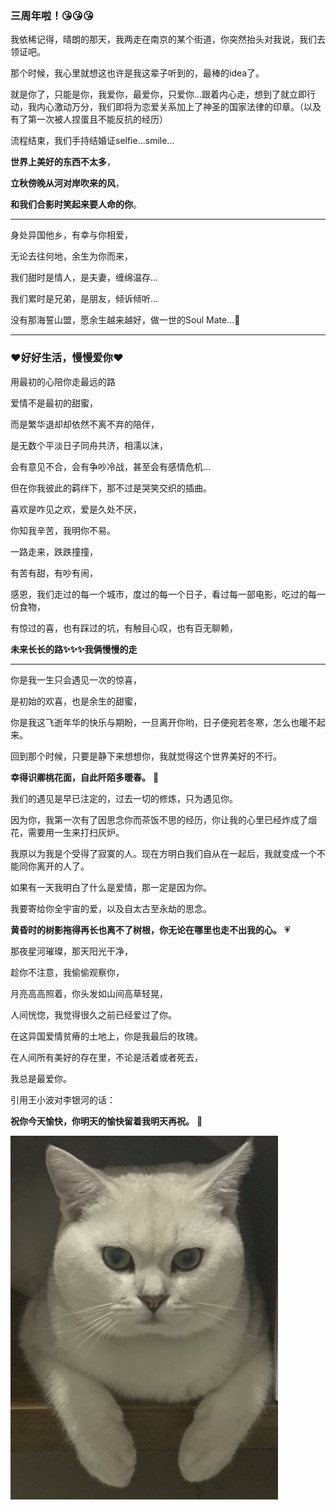 ### 三周年啦！😘😘😘

我依稀记得，晴朗的那天，我两走在南京的某个街道，你突然抬头对我说，我们去领证吧。  

那个时候，我心里就想这也许是我这辈子听到的，最棒的idea了。

就是你了，只能是你，我爱你，最爱你，只爱你...跟着内心走，想到了就立即行动，我内心激动万分，我们即将为恋爱关系加上了神圣的国家法律的印章。（以及有了第一次被人捏蛋且不能反抗的经历）

流程结束，我们手持结婚证selfie...smile...  

**世界上美好的东西不太多**，  

**立秋傍晚从河对岸吹来的风**， 
  
**和我们合影时笑起来要人命的你**。  

---

身处异国他乡，有幸与你相爱，  

无论去往何地，余生为你而来， 

我们甜时是情人，是夫妻，缠绵温存...  

我们累时是兄弟，是朋友，倾诉倾听...

没有那海誓山盟，愿余生越来越好，做一世的Soul Mate...💋  

---

### ❤️好好生活，慢慢爱你❤️

用最初的心陪你走最远的路

爱情不是最初的甜蜜，

而是繁华退却却依然不离不弃的陪伴，

是无数个平淡日子同舟共济，相濡以沫，  

会有意见不合，会有争吵冷战，甚至会有感情危机...

但在你我彼此的羁绊下，那不过是哭笑交织的插曲。

喜欢是咋见之欢，爱是久处不厌，

你知我辛苦，我明你不易。

一路走来，跌跌撞撞， 

有苦有甜，有吵有闹，

感恩，我们走过的每一个城市，度过的每一个日子，看过每一部电影，吃过的每一份食物，

有惊过的喜，也有踩过的坑，有触目心叹，也有百无聊赖，

**未来长长的路✨✨✨我俩慢慢的走**

---

你是我一生只会遇见一次的惊喜，

是初始的欢喜，也是余生的甜蜜，

你是我这飞逝年华的快乐与期盼，一旦离开你哟，日子便宛若冬寒，怎么也暖不起来。

回到那个时候，只要是静下来想想你，我就觉得这个世界美好的不行。

**幸得识卿桃花面，自此阡陌多暖春。** 💋

我们的遇见是早已注定的，过去一切的修炼，只为遇见你。

因为你，我第一次有了因思念你而茶饭不思的经历，你让我的心里已经炸成了烟花，需要用一生来打扫灰炉。

我原以为我是个受得了寂寞的人。现在方明白我们自从在一起后，我就变成一个不能同你离开的人了。

如果有一天我明白了什么是爱情，那一定是因为你。

我要寄给你全宇宙的爱，以及自太古至永劫的思念。

**黄昏时的树影拖得再长也离不了树根，你无论在哪里也走不出我的心。** 💗

那夜星河璀璨，那天阳光干净，

趁你不注意，我偷偷观察你，

月亮高高照着，你头发如山间高草轻晃，

人间恍惚，我觉得很久之前已经爱过了你。

在这异国爱情贫瘠的土地上，你是我最后的玫瑰。

在人间所有美好的存在里，不论是活着或者死去，

我总是最爱你。

引用王小波对李银河的话：

**祝你今天愉快，你明天的愉快留着我明天再祝。** 🌹

![附上辛巴憨憨图](https://raw.githubusercontent.com/brzermr/brzermr.github.io/2d18d00d1b26ab14a328803df41c322bea2e161e/pics/simba01.png)
